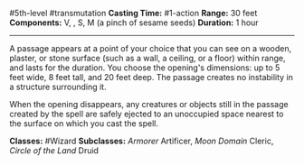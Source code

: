 #5th-level #transmutation
**Casting Time:** #1-action
**Range:** 30 feet
**Components:** V, , S, M (a pinch of sesame seeds)
**Duration:** 1 hour

---

A passage appears at a point of your choice that you can see on a wooden, plaster, or stone surface (such as a wall, a ceiling, or a floor) within range, and lasts for the duration. You choose the opening's dimensions: up to 5 feet wide, 8 feet tall, and 20 feet deep. The passage creates no instability in a structure surrounding it.

When the opening disappears, any creatures or objects still in the passage created by the spell are safely ejected to an unoccupied space nearest to the surface on which you cast the spell.


**Classes:** #Wizard
**Subclasses:** *Armorer* Artificer, *Moon Domain* Cleric, *Circle of the Land* Druid
